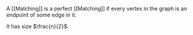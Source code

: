 A [[Matching]] is a perfect [[Matching]] if every vertex in the graph is an endpoint of some edge in it. 

It has size $\frac{n}{2}$.  